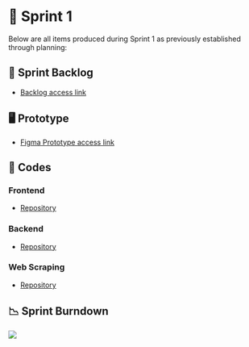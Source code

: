 # 🏁 Sprint 1 

Below are all items produced during Sprint 1 as previously established through planning:

## 📝 Sprint Backlog

* [Backlog access link](https://github.com/CodeSquirrel-API/RecrutaTech/blob/main/docs/Product-Backlog-v1.pdf)

## 🖥️ Prototype

* [Figma Prototype access link](https://www.figma.com/proto/5QZUAPbahVMfZfRvnEVBPe/API-6-RecrutaTech?type=design&node-id=276-3&t=VdXPKaglrhw11UuY-1&scaling=min-zoom&page-id=0%3A29&mode=design)

## 📃 Codes

### Frontend

* [Repository](https://github.com/CodeSquirrel-API/RecrutaTech-FrontEnd)

### Backend

* [Repository](https://github.com/CodeSquirrel-API/RecrutaTech-BackEnd)

### Web Scraping

* [Repository](https://github.com/CodeSquirrel-API/Scraping)


## 📉 Sprint Burndown

![](link)

